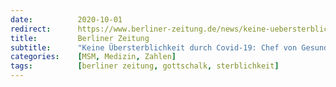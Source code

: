 ```yaml
---
date:          2020-10-01
redirect:      https://www.berliner-zeitung.de/news/keine-uebersterblichkeit-trotz-corona-amtsarzt-fordert-diskussion-ueber-die-mittel-der-pandemie-bekaempfung-li.108672
title:         Berliner Zeitung
subtitle:      "Keine Übersterblichkeit durch Covid-19: Chef von Gesundheitsamt vergleicht Corona mit Grippe und Hitzewellen"
categories:    [MSM, Medizin, Zahlen]
tags:          [berliner zeitung, gottschalk, sterblichkeit]
---
```

